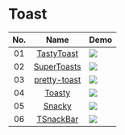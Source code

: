 Toast
======================
No. | Name | Demo
:---: | :---: | ---
01| [TastyToast](https://github.com/yadav-rahul/TastyToast) | ![](https://github.com/yadav-rahul/TastyToast/raw/lib/static/success.gif)
02| [SuperToasts](https://github.com/JohnPersano/SuperToasts) | ![](https://github.com/JohnPersano/SuperToasts/raw/master/art/SuperToasts_Banner.png)
03| [pretty-toast](https://github.com/CROSP/pretty-toast) | ![](https://github.com/CROSP/pretty-toast/raw/master/screen-animation.gif)
04| [Toasty](https://github.com/GrenderG/Toasty) | ![](https://raw.githubusercontent.com/GrenderG/Toasty/master/art/collage.png)
05| [Snacky](https://github.com/matecode/Snacky) | ![](https://github.com/matecode/Snacky/raw/master/screenshots/success.png)
06| [TSnackBar](https://github.com/AndreiD/TSnackBar) | ![](https://raw.githubusercontent.com/AndreiD/TSnackBar/master/app/snackbar.gif)